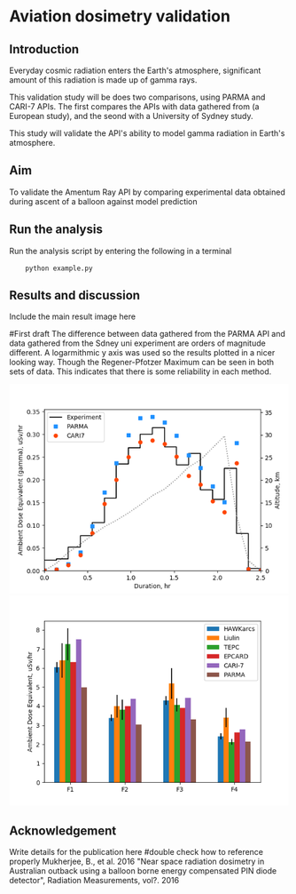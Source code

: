 # Aviation dosimetry validation

## Introduction

Everyday cosmic radiation enters the Earth's atmosphere, significant amount of this radiation is made up of gamma rays. 

This validation study will be does two comparisons, using PARMA and CARI-7 APIs. The first compares the APIs with data gathered from (a European study), and the seond with a University of Sydney study. 

This study will validate the API's ability to model gamma radiation in Earth's atmosphere.

## Aim

To validate the Amentum Ray API by comparing experimental data obtained during ascent of a balloon against model prediction

## Run the analysis

Run the analysis script by entering the following in a terminal

        python example.py

## Results and discussion

Include the main result image here

#First draft
The difference between data gathered from the PARMA API and data gathered from the Sdney uni experiment are orders of magnitude different. A logarmithmic y axis was used so the results plotted in a nicer looking way.
Though the Regener-Pfotzer Maximum can be seen in both sets of data. This indicates that there is some reliability in each method.

![](lineplot.png)
![](barplot.png)


## Acknowledgement

Write details for the publication here 
#double check how to reference properly
Mukherjee, B., et al. 2016 "Near space radiation dosimetry in Australian outback using a balloon borne energy compensated PIN diode detector", Radiation Measurements, vol?. 2016